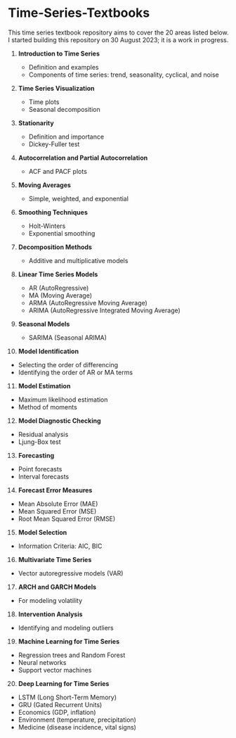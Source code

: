 # Time-Series-Textbooks
This time series textbook repository aims to cover the 20 areas listed below. I started building this repository on 30 August 2023; it is a work in progress. 

1. **Introduction to Time Series**
   - Definition and examples
   - Components of time series: trend, seasonality, cyclical, and noise

2. **Time Series Visualization**
   - Time plots
   - Seasonal decomposition

3. **Stationarity**
   - Definition and importance
   - Dickey-Fuller test

4. **Autocorrelation and Partial Autocorrelation**
   - ACF and PACF plots

5. **Moving Averages**
   - Simple, weighted, and exponential

6. **Smoothing Techniques**
   - Holt-Winters
   - Exponential smoothing

7. **Decomposition Methods**
   - Additive and multiplicative models

8. **Linear Time Series Models**
   - AR (AutoRegressive)
   - MA (Moving Average)
   - ARMA (AutoRegressive Moving Average)
   - ARIMA (AutoRegressive Integrated Moving Average)

9. **Seasonal Models**
   - SARIMA (Seasonal ARIMA)

10. **Model Identification**
   - Selecting the order of differencing
   - Identifying the order of AR or MA terms

11. **Model Estimation**
   - Maximum likelihood estimation
   - Method of moments

12. **Model Diagnostic Checking**
   - Residual analysis
   - Ljung-Box test

13. **Forecasting**
   - Point forecasts
   - Interval forecasts

14. **Forecast Error Measures**
   - Mean Absolute Error (MAE)
   - Mean Squared Error (MSE)
   - Root Mean Squared Error (RMSE)

15. **Model Selection**
   - Information Criteria: AIC, BIC

16. **Multivariate Time Series**
   - Vector autoregressive models (VAR)

17. **ARCH and GARCH Models**
   - For modeling volatility

18. **Intervention Analysis**
   - Identifying and modeling outliers

19. **Machine Learning for Time Series**
   - Regression trees and Random Forest
   - Neural networks
   - Support vector machines

20. **Deep Learning for Time Series**
   - LSTM (Long Short-Term Memory) 
   - GRU (Gated Recurrent Units)
   - Economics (GDP, inflation)
   - Environment (temperature, precipitation)
   - Medicine (disease incidence, vital signs)

